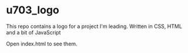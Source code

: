 # u703_logo
This repo contains a logo for a project I'm leading. Written in CSS, HTML and a bit of JavaScript

Open index.html to see them.
